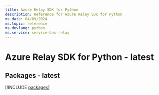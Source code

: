 ```yaml
---
title: Azure Relay SDK for Python
description: Reference for Azure Relay SDK for Python
ms.date: 04/09/2024
ms.topic: reference
ms.devlang: python
ms.service: service-bus-relay
---
```

# Azure Relay SDK for Python - latest
## Packages - latest
[!INCLUDE [packages](relay-index.md)]